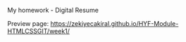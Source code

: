 My homework - Digital Resume

Preview page: https://zekiyecakiral.github.io/HYF-Module-HTMLCSSGIT/week1/
